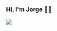### Hi, I'm Jorge 👨‍💻

<img src="https://user-images.githubusercontent.com/7152507/88428177-f61d9880-cdb9-11ea-9f32-e2f6e0280304.png"/>

<!--
**jjrodcast/jjrodcast** is a ✨ _special_ ✨ repository because its `README.md` (this file) appears on your GitHub profile.

Here are some ideas to get you started:

- 🔭 I’m currently working on ...
- 🌱 I’m currently learning ...
- 👯 I’m looking to collaborate on ...
- 🤔 I’m looking for help with ...
- 💬 Ask me about ...
- 📫 How to reach me: ...
- 😄 Pronouns: ...
- ⚡ Fun fact: ...
-->
